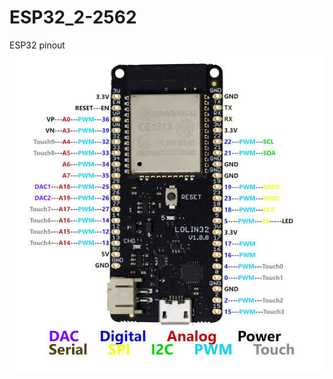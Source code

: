 # ESP32_2-2562

ESP32 pinout 
![ScreenShot](https://github.com/worrajak/ESP32_2-2562/blob/master/images.jpeg?raw=true)



